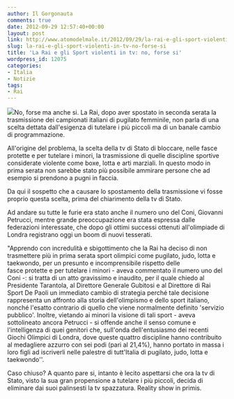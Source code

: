 ```yaml
---
author: Il Gorgonauta
comments: true
date: 2012-09-29 12:57:40+00:00
layout: post
link: http://www.atomodelmale.it/2012/09/29/la-rai-e-gli-sport-violenti-in-tv-no-forse-si/
slug: la-rai-e-gli-sport-violenti-in-tv-no-forse-si
title: 'La Rai e gli Sport violenti in tv: no, forse si'
wordpress_id: 12075
categories:
- Italia
- Notizie
tags:
- Rai
---
```


[![](http://www.atomodelmale.it/wp-content/uploads/2012/09/londra_2012_boxe-300x187.jpeg)](http://www.atomodelmale.it/wp-content/uploads/2012/09/londra_2012_boxe.jpeg)No, forse ma anche si. La Rai, dopo aver spostato in seconda serata la trasmissione dei campionati italiani di pugilato femminile, non parla di una scelta dettata dall'esigenza di tutelare i più piccoli ma di un banale cambio di programmazione.

All'origine del problema, la scelta della tv di Stato di bloccare, nelle fasce protette e per tutelare i minori, la trasmissione di quelle discipline sportive considerate violente come boxe, lotta e arti marziali. In questo modo in prima serata non sarebbe stato più possibile ammirare persone che ad esempio si prendono a pugni in faccia.

Da qui il sospetto che a causare lo spostamento della trasmissione vi fosse proprio questa scelta, prima del chiarimento della tv di Stato.

Ad andare su tutte le furie era stato anche il numero uno del Coni, Giovanni Petrucci, mentre grande preoccupazione era stata espressa dalle federazioni interessate, che dopo gli ottimi successi ottenuti all'olimpiade di Londra registrano oggi un boom di nuovi tesserati.


"Apprendo con incredulità e sbigottimento che la Rai ha deciso di non trasmettere più in prima serata sport olimpici come pugilato, judo, lotta e taekwondo, per un presunto e incomprensibile rispetto delle fasce protette e per tutelare i minori - aveva commentato il numero uno del Coni -: si tratta di un atto gravissimo e inaudito, per il quale chiedo al Presidente Tarantola, al Direttore Generale Gubitosi e al Direttore di Rai Sport De Paoli un immediato cambio di strategia perché tale decisione rappresenta un affronto alla storia dell'olimpismo e dello sport italiano, nonché l'esatto contrario di quello che viene normalmente definito 'servizio pubblico'. Inoltre, vietando ai minori la visione di tali sport - aveva sottolineato ancora Petrucci - si offende anche il senso comune e l'intelligenza di quei genitori che, sull'onda dell'entusiasmo dei recenti Giochi Olimpici di Londra, dove queste quattro discipline hanno contribuito al medagliere azzurro con sei podi (pari al 21,4%), hanno portato in massa i loro figli ad iscriverli nelle palestre di tutt'Italia di pugilato, judo, lotta e taekwondo''.

Caso chiuso? A quanto pare si, intanto è lecito aspettarsi che ora la tv di Stato, visto la sua gran propensione a tutelare i più piccoli, decida di eliminare dai suoi palinsesti la tv spazzatura. Reality show in primis.
